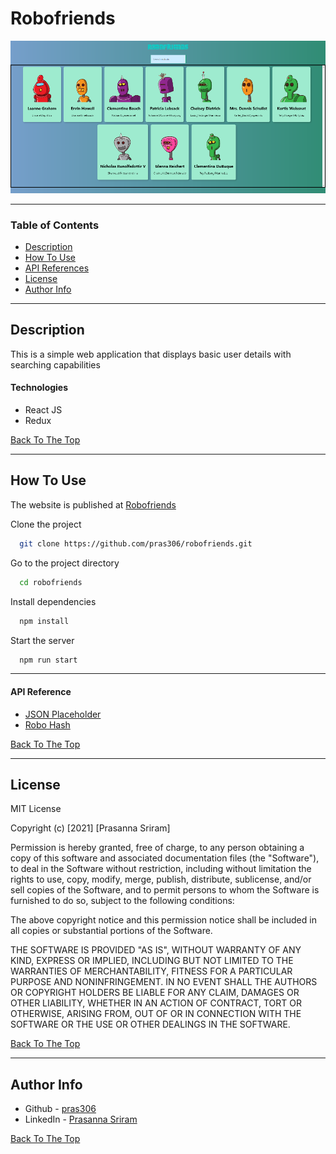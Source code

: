 # Robofriends

![Robofriends](src/assets/images/robofriends.png)

---

### Table of Contents

- [Description](#description)
- [How To Use](#how-to-use)
- [API References](#references)
- [License](#license)
- [Author Info](#author-info)

---

## Description

This is a simple web application that displays basic user details with searching capabilities

#### Technologies

- React JS
- Redux

[Back To The Top](#robofriends)

---

## How To Use

The website is published at [Robofriends](https://pras306.github.io/robofriends/)

Clone the project 

```bash
  git clone https://github.com/pras306/robofriends.git
```

Go to the project directory

```bash
  cd robofriends
```

Install dependencies

```bash
  npm install
```

Start the server

```bash
  npm run start
```

---

#### API Reference

- [JSON Placeholder](https://jsonplaceholder.typicode.com/)
- [Robo Hash](https://robohash.org/)


[Back To The Top](#robofriends)

---

## License

MIT License

Copyright (c) [2021] [Prasanna Sriram]

Permission is hereby granted, free of charge, to any person obtaining a copy
of this software and associated documentation files (the "Software"), to deal
in the Software without restriction, including without limitation the rights
to use, copy, modify, merge, publish, distribute, sublicense, and/or sell
copies of the Software, and to permit persons to whom the Software is
furnished to do so, subject to the following conditions:

The above copyright notice and this permission notice shall be included in all
copies or substantial portions of the Software.

THE SOFTWARE IS PROVIDED "AS IS", WITHOUT WARRANTY OF ANY KIND, EXPRESS OR
IMPLIED, INCLUDING BUT NOT LIMITED TO THE WARRANTIES OF MERCHANTABILITY,
FITNESS FOR A PARTICULAR PURPOSE AND NONINFRINGEMENT. IN NO EVENT SHALL THE
AUTHORS OR COPYRIGHT HOLDERS BE LIABLE FOR ANY CLAIM, DAMAGES OR OTHER
LIABILITY, WHETHER IN AN ACTION OF CONTRACT, TORT OR OTHERWISE, ARISING FROM,
OUT OF OR IN CONNECTION WITH THE SOFTWARE OR THE USE OR OTHER DEALINGS IN THE
SOFTWARE.

[Back To The Top](#robofriends)

---

## Author Info

- Github - [pras306](https://github.com/pras306)
- LinkedIn - [Prasanna Sriram](https://www.linkedin.com/in/prasanna-sriram/)

[Back To The Top](#robofriends)